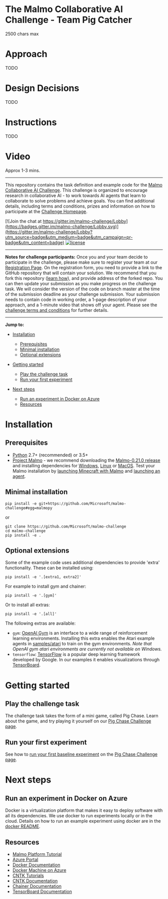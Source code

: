 # The Malmo Collaborative AI Challenge - Team Pig Catcher

2500 chars max

# Approach

TODO

# Design Decisions

TODO

# Instructions

TODO

# Video

Approx 1-3 mins.

---

This repository contains the task definition and example code for the [Malmo Collaborative AI Challenge](https://www.microsoft.com/en-us/research/academic-program/collaborative-ai-challenge/).
This challenge is organized to encourage research in collaborative AI - to work towards AI agents 
that learn to collaborate to solve problems and achieve goals. 
You can find additional details, including terms and conditions, prizes and information on how to participate at the [Challenge Homepage](https://www.microsoft.com/en-us/research/academic-program/collaborative-ai-challenge/).

[![Join the chat at https://gitter.im/malmo-challenge/Lobby](https://badges.gitter.im/malmo-challenge/Lobby.svg)](https://gitter.im/malmo-challenge/Lobby?utm_source=badge&utm_medium=badge&utm_campaign=pr-badge&utm_content=badge)
[![license](https://img.shields.io/github/license/mashape/apistatus.svg?maxAge=2592000)](https://github.com/Microsoft/malmo-challenge/blob/master/LICENSE)

----

**Notes for challenge participants:** Once you and your team decide to participate in the challenge, please make sure to register your team at our [Registration Page](https://www.surveygizmo.com/s3/3299773/The-Collaborative-AI-Challenge). On the registration form, you need to provide a link to the GitHub repository that will 
contain your solution. We recommend that you fork this repository (<a href="https://help.github.com/articles/fork-a-repo/" target="_blank">learn how</a>), 
and provide address of the forked repo. You can then update your submission as you make progress on the challenge task. 
We will consider the version of the code on branch master at the time of the submission deadline as your challenge submission. Your submission needs to contain code in working order, a 1-page description of your approach, and a 1-minute video that shows off your agent. Please see the [challenge terms and conditions]() for further details.

----

**Jump to:**

- [Installation](#installation)
  - [Prerequisites](#prerequisites)
  - [Minimal installation](#minimal-installation)
  - [Optional extensions](#optional-extensions)

- [Getting started](#getting-started)
  - [Play the challenge task](#play-the-challenge-task)
  - [Run your first experiment](#run-your-first-experiment)

- [Next steps](#next-steps)
  - [Run an experiment in Docker on Azure](#run-an-experiment-in-docker-on-azure)
  - [Resources](#resources)

# Installation

## Prerequisites

- [Python](https://www.python.org/) 2.7+ (recommended) or 3.5+
- [Project Malmo](https://github.com/Microsoft/malmo) - we recommend downloading the [Malmo-0.21.0 release](https://github.com/Microsoft/malmo/releases) and installing dependencies for [Windows](https://github.com/Microsoft/malmo/blob/master/doc/install_windows.md), [Linux](https://github.com/Microsoft/malmo/blob/master/doc/install_linux.md) or [MacOS](https://github.com/Microsoft/malmo/blob/master/doc/install_macosx.md). Test your Malmo installation by [launching Minecraft with Malmo](https://github.com/Microsoft/malmo#launching-minecraft-with-our-mod) and [launching an agent](https://github.com/Microsoft/malmo#launch-an-agent).

## Minimal installation

```
pip install -e git+https://github.com/Microsoft/malmo-challenge#egg=malmopy
```

or 

```
git clone https://github.com/Microsoft/malmo-challenge
cd malmo-challenge
pip install -e .
```

## Optional extensions

Some of the example code uses additional dependencies to provide 'extra' functionality. These can be installed using:

```
pip install -e '.[extra1, extra2]'
```
For example to install gym and chainer:

```
pip install -e '.[gym]'
```

Or to install all extras:

```
pip install -e '.[all]'
```

The following extras are available:
- `gym`: [OpenAI Gym](https://gym.openai.com/) is an interface to a wide range of reinforcement learning environments. Installing this extra enables the Atari example agents in [samples/atari](samples/atari) to train on the gym environments. *Note that OpenAI gym atari environments are currently not available on Windows.*
- `tensorflow`: [TensorFlow](https://www.tensorflow.org/) is a popular deep learning framework developed by Google. In our examples it enables visualizations through [TensorBoard](https://www.tensorflow.org/get_started/summaries_and_tensorboard).


# Getting started

## Play the challenge task

The challenge task takes the form of a mini game, called Pig Chase. Learn about the game, and try playing it yourself on our [Pig Chase Challenge page](ai_challenge/pig_chase/README.md).

## Run your first experiment

See how to [run your first baseline experiment](ai_challenge/pig_chase/README.md#run-your-first-experiment) on the [Pig Chase Challenge page](ai_challenge/pig_chase/README.md).

# Next steps

## Run an experiment in Docker on Azure

Docker is a virtualization platform that makes it easy to deploy software with all its dependencies. 
We use docker to run experiments locally or in the cloud. Details on how to run an example experiment using docker are in the [docker README](docker/README.md).


## Resources

- [Malmo Platform Tutorial](https://github.com/Microsoft/malmo/blob/master/Malmo/samples/Python_examples/Tutorial.pdf)
- [Azure Portal](portal.azure.com/)
- [Docker Documentation](https://docs.docker.com/)
- [Docker Machine on Azure](https://docs.microsoft.com/en-us/azure/virtual-machines/virtual-machines-linux-docker-machine)
- [CNTK Tutorials](https://www.microsoft.com/en-us/research/product/cognitive-toolkit/tutorials/)
- [CNTK Documentation](https://github.com/Microsoft/CNTK/wiki)
- [Chainer Documentation](http://docs.chainer.org/en/stable/)
- [TensorBoard Documentation](https://www.tensorflow.org/get_started/summaries_and_tensorboard)
